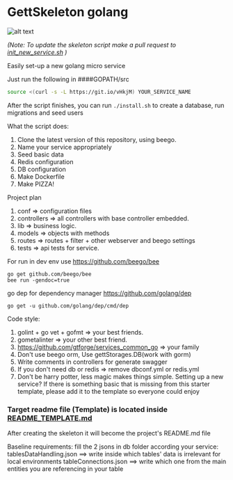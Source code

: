 # GettSkeleton golang
![alt text](https://cdn-images-2.medium.com/max/1200/1*AemYIFm92tl5RW9nBzNSAw.jpeg "")

_(Note: To update the skeleton script make a pull request to [init_new_service.sh](https://github.com/gtforge/gett-skeleton-go/blob/master/init_new_service.sh) )_

Easily set-up a new golang micro service

Just run the following in 
####GOPATH/src
```bash
source <(curl -s -L https://git.io/vHkjM) YOUR_SERVICE_NAME
```

After the script finishes, you can run `./install.sh` to create a database, run migrations and seed users

What the script does:
   1. Clone the latest version of this repository, using beego.
   2. Name your service appropriately
   3. Seed basic data
   4. Redis configuration
   5. DB configuration
   6. Make Dockerfile
   7. Make PIZZA!
  
Project plan
   1. conf => configuration files
   2. controllers => all controllers with base controller embedded.
   3. lib => business logic.
   4. models => objects with methods
   5. routes => routes + filter + other webserver and beego settings
   6. tests => api tests for service.

For run in dev env use https://github.com/beego/bee

```
go get github.com/beego/bee
bee run -gendoc=true
```


go dep for dependency manager https://github.com/golang/dep
```
go get -u github.com/golang/dep/cmd/dep
```

Code style:
   1. golint + go vet + gofmt => your best friends.
   2. gometalinter => your other best friend.
   3. https://github.com/gtforge/services_common_go => your family 
   4. Don't use beego orm, Use gettStorages.DB(work with gorm)
   5. Write comments in controllers for generate swagger
   6. If you don't need db or redis => remove dbconf.yml or redis.yml
   7. Don't be harry potter, less magic makes things simple.
Setting up a new service?
If there is something basic that is missing from this starter template, please add it to the template so everyone could enjoy

### Target readme file (Template) is located inside [README_TEMPLATE.md](README_TEMPLATE.md)  
After creating the skeleton it will become the project's README.md file

Baseline requirements: 
   fill the 2 jsons in db folder according your service:
   tablesDataHandling.json ==> write inside which tables' data is irrelevant for local environments
   tableConnections.json ==> write which one from the main entities you are referencing in your table
